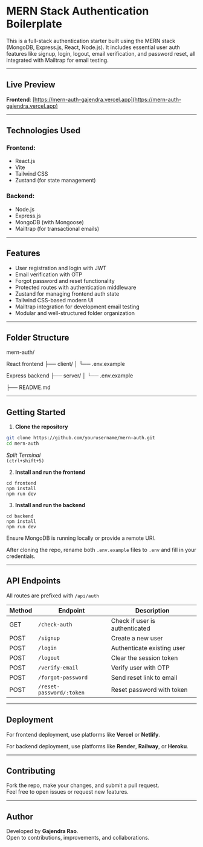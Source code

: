 # MERN Stack Authentication Boilerplate

This is a full-stack authentication starter built using the MERN stack (MongoDB, Express.js, React, Node.js). It includes essential user auth features like signup, login, logout, email verification, and password reset, all integrated with Mailtrap for email testing.

---

## Live Preview

**Frontend**: [https://mern-auth-gajendra.vercel.app](https://mern-auth-gajendra.vercel.app)

---

## Technologies Used

### Frontend:
- React.js
- Vite
- Tailwind CSS
- Zustand (for state management)

### Backend:
- Node.js
- Express.js
- MongoDB (with Mongoose)
- Mailtrap (for transactional emails)

---

## Features

- User registration and login with JWT
- Email verification with OTP
- Forgot password and reset functionality
- Protected routes with authentication middleware
- Zustand for managing frontend auth state
- Tailwind CSS-based modern UI
- Mailtrap integration for development email testing
- Modular and well-structured folder organization

---

## Folder Structure

mern-auth/

React frontend
├── client/ 
│ └── .env.example

Express backend
├── server/ 
│ └── .env.example

├── README.md


---

## Getting Started

1. **Clone the repository**
```bash
git clone https://github.com/yourusername/mern-auth.git
cd mern-auth
```
*Split Terminal* 
<br>
``(ctrl+shift+5)``
<br>

2. **Install and run the frontend**
```
cd frontend
npm install
npm run dev
```

3. **Install and run the backend**
```
cd backend
npm install
npm run dev
```
Ensure MongoDB is running locally or provide a remote URI.

After cloning the repo, rename both `.env.example` files to `.env` and fill in your credentials.

---

## API Endpoints

All routes are prefixed with `/api/auth`

| Method | Endpoint                  | Description                     |
|--------|---------------------------|---------------------------------|
| GET    | `/check-auth`             | Check if user is authenticated  |
| POST   | `/signup`                 | Create a new user               |
| POST   | `/login`                  | Authenticate existing user      |
| POST   | `/logout`                 | Clear the session token         |
| POST   | `/verify-email`           | Verify user with OTP            |
| POST   | `/forgot-password`        | Send reset link to email        |
| POST   | `/reset-password/:token`  | Reset password with token       |

---

## Deployment

For frontend deployment, use platforms like **Vercel** or **Netlify**.

For backend deployment, use platforms like **Render**, **Railway**, or **Heroku**.

---

## Contributing

Fork the repo, make your changes, and submit a pull request.  
Feel free to open issues or request new features.

---

## Author

Developed by **Gajendra Rao**.  
Open to contributions, improvements, and collaborations.







